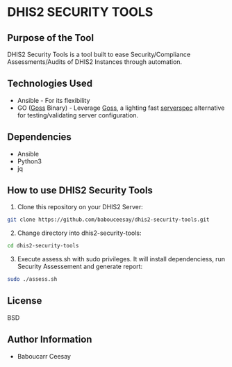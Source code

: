 # DHIS2 SECURITY TOOLS

## Purpose of the Tool

DHIS2 Security Tools is a tool built to ease Security/Compliance Assessments/Audits of DHIS2 Instances through automation.

## Technologies Used

- Ansible - For its flexibility
- GO ([Goss](https://github.com/goss-org/goss/) Binary) - Leverage [Goss](https://github.com/goss-org/goss/), a lighting fast [serverspec](http://serverspec.org/) alternative for testing/validating server configuration.

## Dependencies

- Ansible
- Python3
- jq

## How to use DHIS2 Security Tools

1. Clone this repository on your DHIS2 Server:

```sh
git clone https://github.com/babouceesay/dhis2-security-tools.git
```

2. Change directory into dhis2-security-tools:

```sh
cd dhis2-security-tools
```

3. Execute assess.sh with sudo privileges. It will install dependenciess, run Security Assessement and generate report:

```sh
sudo ./assess.sh
```

## License

BSD

## Author Information

- Baboucarr Ceesay
